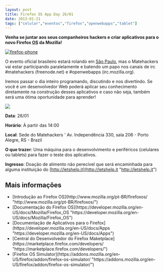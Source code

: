 ```yaml
---
layout: post
title: Firefox OS App Day 26/01
date: 2013-01-21
tags: ["celular","eventos","firefox","openwebapps","tablet"]
---
```


**Venha se juntar aos seus companheiros hackers e criar aplicativos para o novo Firefox <abbr title="Operating System">OS</abbr> da Mozilla!**

[![firefox-phone](firefox-phone.png)](http://blog.matehackers.org/firefox-os-app-day-2601/firefox-phone/)

O evento oficial brasileiro estará rolando em [São Paulo](http://firefoxosappdays-saopaulo-eorg.eventbrite.com/ "http://firefoxosappdays-saopaulo-eorg.eventbrite.com/"), mas o Matehackers vai estar participando paralelamente e batendo um papo nos canais de irc #matehackers (freenode.net) e #openwebapps (irc.mozilla.org).

Iremos passar o dia inteiro programando, discutindo e nos divertindo. Se você é um desenvolvedor Web poderá aplicar seu conhecimento diretamente na construção desses aplicativos e caso não seja, também será uma ótima oportunidade para aprender!

[![](gc_button1_pt-BR.gif)](https://www.google.com/calendar/event?action=TEMPLATE&tmeid=M3UyYXU2MjNpcnJjdGk5N3FldmprdnQzOWMgOHIwbjltamlpbDY1OTc0dnFnNDA0cHU4ZmtAZw&tmsrc=8r0n9mjiil65974vqg404pu8fk%40group.calendar.google.com)

**Data**: 26/01

**Horário**: À partir das 14:00

**Local**: Sede do Matehackers ' Av. Independência 330, sala 206 - Porto Alegre, RS - Brazil

**O que trazer**: Uma máquina para o desenvolvimento e periféricos (celulares ou tablets) para fazer o teste dos aplicativos.

**Ingresso**: Doação de alimento não perecível que será encaminhada para alguma instituição do [http://letshelp.it](http://letshelp.it "http://letshelp.it")

## Mais informações

<div>

*   <div>[Introdução ao Firefox OS](http://www.mozilla.org/pt-BR/firefoxos/ "http://www.mozilla.org/pt-BR/firefoxos/")</div>
*   <div>[Documentação do Firefox OS](https://developer.mozilla.org/en-US/docs/Mozilla/Firefox_OS "https://developer.mozilla.org/en-US/docs/Mozilla/Firefox_OS")</div>
*   <div>[Documentação de Aplicativos para o Firefox](https://developer.mozilla.org/en-US/docs/Apps "https://developer.mozilla.org/en-US/docs/Apps")</div>
*   <div>[Central do Desenvolvedor do Firefox Maketplace](https://marketplace.firefox.com/developers/ "https://marketplace.firefox.com/developers/")</div>
*   <div>[Firefox OS Simulator](https://addons.mozilla.org/en-US/firefox/addon/firefox-os-simulator/ "https://addons.mozilla.org/en-US/firefox/addon/firefox-os-simulator/")</div>
</div>